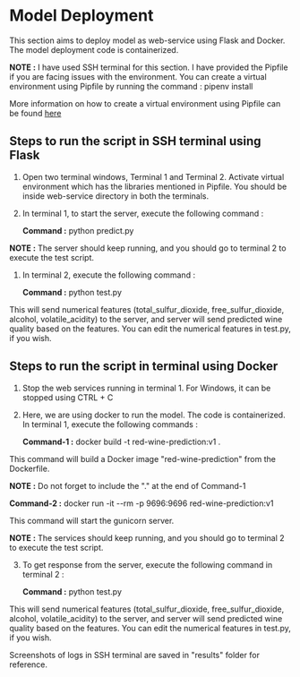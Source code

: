 # Model Deployment

This section aims to deploy model as web-service using Flask and Docker. The model deployment code is containerized.

**NOTE :** I have used SSH terminal for this section. I have provided the Pipfile if you are facing issues with the environment. You can create a virtual environment using Pipfile by running the command : pipenv install

More information on how to create a virtual environment using Pipfile can be found [here](https://stackoverflow.com/questions/52171593/how-to-install-dependencies-from-a-copied-pipfile-inside-a-virtual-environment)

## Steps to run the script in SSH terminal using Flask

1. Open two terminal windows, Terminal 1 and Terminal 2. Activate virtual environment which has the libraries mentioned in Pipfile. You should be inside web-service directory in both the terminals.

2. In terminal 1, to start the server, execute the following command :

   **Command :** python predict.py

**NOTE :** The server should keep running, and you should go to terminal 2 to execute the test script.

1. In terminal 2, execute the following command :

   **Command :** python test.py

This will send numerical features (total_sulfur_dioxide, free_sulfur_dioxide, alcohol, volatile_acidity) to the server, and server will send predicted wine quality based on the features. You can edit the numerical features in test.py, if you wish.

## Steps to run the script in terminal using Docker

1. Stop the web services running in terminal 1. For Windows, it can be stopped using CTRL + C

2. Here, we are using docker to run the model. The code is containerized. In terminal 1, execute the following commands :

   **Command-1 :** docker build -t red-wine-prediction:v1 .

This command will build a Docker image "red-wine-prediction" from the Dockerfile.

**NOTE :** Do not forget to include the "." at the end of Command-1

**Command-2 :** docker run -it --rm -p 9696:9696 red-wine-prediction:v1

This command will start the gunicorn server. 

**NOTE :** The services should keep running, and you should go to terminal 2 to execute the test script.

3. To get response from the server, execute the following command in terminal 2 : 

   **Command :** python test.py

This will send numerical features (total_sulfur_dioxide, free_sulfur_dioxide, alcohol, volatile_acidity) to the server, and server will send predicted wine quality based on the features. You can edit the numerical features in test.py, if you wish.

Screenshots of logs in SSH terminal are saved in "results" folder for reference.
